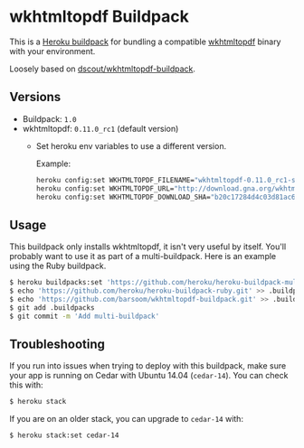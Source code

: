 # wkhtmltopdf Buildpack

This is a [Heroku buildpack][0] for bundling a compatible [wkhtmltopdf][1] binary with your environment.

Loosely based on [dscout/wkhtmltopdf-buildpack](https://github.com/dscout/wkhtmltopdf-buildpack).

## Versions

* Buildpack:   `1.0`
* wkhtmltopdf: `0.11.0_rc1` (default version)
  - Set heroku env variables to use a different version.

    Example:
    ```bash
    heroku config:set WKHTMLTOPDF_FILENAME="wkhtmltopdf-0.11.0_rc1-static-amd64.tar.bz2"
    heroku config:set WKHTMLTOPDF_URL="http://download.gna.org/wkhtmltopdf/obsolete/linux"
    heroku config:set WKHTMLTOPDF_DOWNLOAD_SHA="b20c17284d4c03d81ac6ec3e251201da2b99830c9ac831281c8b5d841e7a6632"
    ```

## Usage

This buildpack only installs wkhtmltopdf, it isn't very useful by itself. You'll probably want to use it as part of a multi-buildpack. Here is an example using the Ruby buildpack.

```bash
$ heroku buildpacks:set 'https://github.com/heroku/heroku-buildpack-multi.git'
$ echo 'https://github.com/heroku/heroku-buildpack-ruby.git' >> .buildpacks
$ echo 'https://github.com/barsoom/wkhtmltopdf-buildpack.git' >> .buildpacks
$ git add .buildpacks
$ git commit -m 'Add multi-buildpack'
```

[0]: http://devcenter.heroku.com/articles/buildpacks
[1]: http://wkhtmltopdf.org/

## Troubleshooting

If you run into issues when trying to deploy with this buildpack, make sure your app is running on Cedar with Ubuntu 14.04 (`cedar-14`). You can check this with:

```bash
$ heroku stack
```

If you are on an older stack, you can upgrade to `cedar-14` with:

```bash
$ heroku stack:set cedar-14
```
